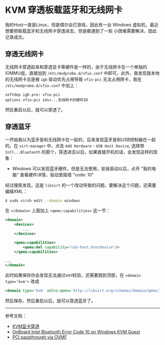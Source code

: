# KVM 穿透板载蓝牙和无线网卡

我的Host一直是Linux，但是偶尔会打游戏，因此有一台 Windows 虚拟机，最近想要把板载蓝牙和无线网卡穿透进去，但是都遇到了一些
小困难需要解决，因此记录成文。

## 穿透无线网卡

无线网卡穿透起来和穿透显卡等硬件是一样的，由于无线网卡在一个单独的IOMMU组，直接加到 `/etc/modprobe.d/vfio.conf`
中即可，此外，我发现我本地的无线网卡总是被 `igb` 驱动优先占用导致 `vfio-pci` 无法占用网卡，我在 `/etc/modprobe.d/vfio.conf`
中加上：

```
softdep igb pre: vfio-pci
options vfio-pci ids=...无线网卡的硬件ID
```

然后重启以后，就可以穿透了。

## 穿透蓝牙

一开始我以为蓝牙是和无线网卡在一起的，后来发现蓝牙是和USB控制器在一起的，在 `virt-manager` 中，点击 `Add Hardware` - `USB Host Device`,
选择带 `Intl...Bluetooth` 的那个，穿透进去以后，如果直接开机的话，会发现这样的现象：

- Windows 可以发现蓝牙硬件，但是无法使用，安装驱动以后，点开 "我的电脑" 查看硬件详情，驱动里报错 "code: 10"

经过搜索发现，这是 `libvirt` 的一个改动导致的问题，要解决这个问题，还需要编辑XML：

```bash
$ sudo virsh edit --domain windows
```

在 `</domain>` 上面加上 `<qemu:capabilities>` 这一节：

```XML
<domain>
    <devices>
        ...
    </devices>

    <qemu:capabilities>
        <qemu:del capability="usb-host.hostdevice"/>
    </qemu:capabilities>

...
</domain>
```

此时如果保存你会发现无法通过xml校验，还需要跳到顶部，在 `<domain type='kvm'>` 改成

```xml
<domain type='kvm' xmlns:qemu='http://libvirt.org/schemas/domain/qemu/1.0'>
```

然后保存，然后重启以后，就可以穿透蓝牙了。

---

参考文档：

- [KVM显卡穿透](https://jiajunhuang.com/articles/2022_03_15-kvm_windows_gpu_passthrough.md.html)
- [OnBoard Intel Bluetooth Error Code 10 on Windows KVM Guest](https://www.reddit.com/r/VFIO/comments/wbsqy1/how_to_fix_onboard_intel_bluetooth_error_code_10/)
- [PCI passthrough via OVMF](https://wiki.archlinux.org/title/PCI_passthrough_via_OVMF)

